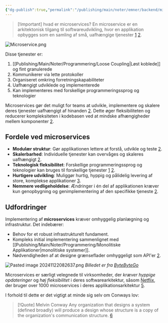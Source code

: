 ```yaml
---
{"dg-publish":true,"permalink":"/publishing/main/noter/emner/backend/microservice/","title":"Microservice","hide":true,"tags":["Backend","Microservice","Projektarbejde"],"dgHomeLink":"false","dgShowBacklinks":"false","dgShowLocalGraph":"false","dgShowFileTree":"false","dgEnableSearch":"false","dgShowToc":"false","created":"2024-09-05T09:15:05.478+02:00"}
---
```




> [!important] hvad er microservices?
> En microservice er en arkitektonisk tilgang til softwareudvikling, hvor en applikation opbygges som en samling af små, uafhængige tjenester [1](https://azure.microsoft.com/da-dk/solutions/microservice-applications) [2](https://en.wikipedia.org/wiki/Microservices). 

![Microservice.png](/img/user/Publishing/Main/Images/Microservice.png)

Disse tjenester er:

1. [[Publishing/Main/Noter/Programmering/Loose Coupling\|Løst koblede]] og fint granulerede
2. Kommunikerer via lette protokoller
3. Organiseret omkring forretningskapabiliteter
4. Uafhængigt udviklede og implementerede
5. Kan implementeres med forskellige programmeringssprog og teknologier

Microservices gør det muligt for teams at udvikle, implementere og skalere deres tjenester uafhængigt af hinanden [2](https://en.wikipedia.org/wiki/Microservices). Dette øger fleksibiliteten og reducerer kompleksiteten i kodebasen ved at mindske afhængigheder mellem komponenter [2](https://en.wikipedia.org/wiki/Microservices).

## Fordele ved microservices

- **Modulær struktur**: Gør applikationen lettere at forstå, udvikle og teste [2](https://en.wikipedia.org/wiki/Microservices).
- **Skalerbarhed**: Individuelle tjenester kan overvåges og skaleres uafhængigt [2](https://en.wikipedia.org/wiki/Microservices).
- **Teknologisk fleksibilitet**: Forskellige programmeringssprog og teknologier kan bruges til forskellige tjenester [1](https://azure.microsoft.com/da-dk/solutions/microservice-applications) [2](https://en.wikipedia.org/wiki/Microservices).
- **Hurtigere udvikling**: Muliggør hurtig, hyppig og pålidelig levering af store, komplekse applikationer [3](https://www.cegal.com/da/ordbog/microservices).
- **Nemmere vedligeholdelse**: Ændringer i én del af applikationen kræver kun genopbygning og genimplementering af den specifikke tjeneste [2](https://en.wikipedia.org/wiki/Microservices).

## Udfordringer

Implementering af **microservices** kræver omhyggelig planlægning og infrastruktur. Det indebærer:

- Behov for et robust infrastrukturelt fundament.
- Kompleks initial implementering sammenlignet med [[Publishing/Main/Noter/Programmering/Monolitiske Applikationer\|monolitiske systemer]].
- Nødvendigheden af at designe grænseflader omhyggeligt som API'er [2](https://en.wikipedia.org/wiki/Microservices).

![Pasted image 20241122082637.png](/img/user/Publishing/Main/Images/Pasted%20image%2020241122082637.png)
*Billedet er fra [ByteByteGo](https://blog.bytebytego.com/p/a-crash-course-on-microservices-design)*

Microservices er særligt velegnede til virksomheder, der *kræver hyppige opdateringer* og *høj fleksibilitet* i deres softwarearkitektur, såsom [Netflix](https://www.netflix.com/dk-en/), der bruger over 1000 microservices i deres applikationsarkitektur [5](https://www.computerworld.dk/art/247872/microservices-naeste-boelge-inden-for-moderne-software-udvikling).

I forhold til dette er det vigtigt at minde sig selv om Conways lov:

> [!Quote] Melvin Conway
> Any organization that designs a system (defined broadly) will produce a design whose structure is a copy of the organization's communication structure. [6](https://martinfowler.com/bliki/ConwaysLaw.html)

